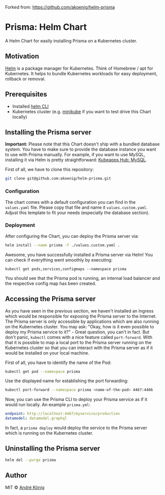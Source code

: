 Forked from: https://github.com/akoenig/helm-prisma
# Prisma: Helm Chart

A Helm Chart for easily installing Prisma on a Kubernetes cluster.

## Motivation

[Helm](https://helm.sh/) is a package manager for Kubernetes. Think of Homebrew / apt for Kubernetes. It helps to bundle Kubernetes workloads for easy deployment, rollback or removal.

## Prerequisites

* Installed [helm CLI](https://docs.helm.sh/using_helm/#installing-helm)
* Kubernetes cluster (e.g. [minikube](https://github.com/kubernetes/minikube) if you want to test drive this Chart locally)

## Installing the Prisma server

**Important:** Please note that this Chart doesn't ship with a bundled database system. You have to make sure to provide the database instance you want to use with Prisma manually. For example, if you want to use MySQL, installing it via Helm is pretty straightforward: [Kubeapps Hub: MySQL](https://hub.kubeapps.com/charts/stable/mysql).

First of all, we have to clone this repository:

```sh
git clone git@github.com:akoenig/helm-prisma.git
```

### Configuration

The chart comes with a default configuration you can find in the `values.yaml` file. Please copy that file and name it `values.custom.yaml`. Adjust this template to fit your needs (especially the database section).

### Deployment

After configuring the Chart, you can deploy the Prisma server via:

```sh
helm install --name prisma -f ./values.custom.yaml .
```

Awesome, you have successfully installed a Prisma server via Helm! You can check if everything went smoothly by executing:

```
kubectl get pods,services,configmaps --namespace prisma
```

You should see that the Prisma pod is running, an internal load balancer and the respective config map has been created.

## Accessing the Prisma server

As you have seen in the previous section, we haven't installed an Ingress which would be responsible for exposing the Prisma server to the Internet. The Prisma server is only accessible by applications which are also running on the Kubernetes cluster. You may ask: "Okay, how is it even possible to deploy my Prisma service to it?" - Great question, you can't in fact. But don't panic, `kubectl` comes with a nice feature called `port-forward`. With that it is possible to map a local port to the Prisma server running on the Kubernetes cluster so that you can interact with the Prisma server as if it would be installed on your local machine.

First of all, you have to identify the name of the Pod:

```sh
kubectl get pod --namespace prisma
```

Use the displayed name for establishing the port forwarding:

```sh
kubectl port-forward --namespace prisma <name-of-the-pod> 4467:4466
```

Now, you can use the Prisma CLI to deploy your Prisma service as if it would run locally. An example `prisma.yml`:

```yml
endpoint: http://localhost:4467/myservice/production
datamodel: datamodel.graphql
```

In fact, a `prisma deploy` would deploy the service to the Prisma server which is running on the Kubernetes cluster.

## Uninstalling the Prisma server

```sh
helm del --purge prisma
```

## Author

MIT © [André König](https://andrekoenig.de)
